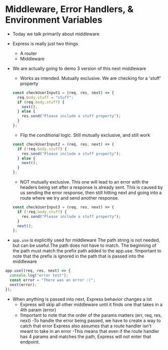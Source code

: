 # Middleware, Error Handlers, & Environment Variables

- Today we talk primarily about middleware

- Express is really just two things

  - A router
  - Middleware

- We are actually going to demo 3 version of this next middleware

  - Works as intended. Mutually exclusive. We are checking for a 'stuff' property

  ```js
  const checkUserInput1 = (req, res, next) => {
    req.body.stuff = "stuff";
    if (req.body.stuff) {
      next();
    } else {
      res.send("Please include a stuff property");
    }
  };
  ```

  - Flip the conditional logic. Still mutually exclusive, and still work

  ```javascript
  const checkUserInput2 = (req, res, next) => {
    if (!req.body.stuff) {
      res.send("Please include a stuff property");
    } else {
      next();
    }
  };
  ```

  - NOT mutually exclusive. This one will lead to an error with the headers being set after a response
    is already sent. This is caused by us sending the error response, then still hitting next and going into a route where we try and send
    another response.

  ```javascript
  const checkUserInput3 = (req, res, next) => {
    if (!req.body.stuff) {
      res.send("Please include a stuff property");
    }
    next();
  };
  ```

- `app.use` is explicitly used for middleware
  The path string is not needed, but can be useful.The path does not have to match. The beginning of the path must match the prefix path added to the app.use. !Important to note that the prefix is ignored in the path that is passed into the middleware

```javascript
app.use((req, res, next) => {
  console.log("error test");
  const error = "There was an error :(";
  next(error);
});
```

- When anything is passed into next, Express behavior changes a lot
  - Express will skip all other middleware until it finds one that takes in a 4th param (error)
  - !Important to note that the order of the params matters (err, req, res, next)
    -To handle the error being passed, we have to create a way to catch that error Express also assumes that a route handler isn't meant to take in an error
    -This means that even if the route handler has 4 params and matches the path, Express will not enter that endpoint.
